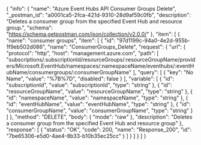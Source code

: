 {
  "info": {
    "name": "Azure Event Hubs API Consumer Groups Delete",
    "_postman_id": "a0001ca5-2fca-421d-9310-28d9af59c0fb",
    "description": "Deletes a consumer group from the specified Event Hub and resource group.",
    "schema": "https://schema.getpostman.com/json/collection/v2.0.0/"
  },
  "item": [
    {
      "name": "consumer groups",
      "item": [
        {
          "id": "97d1199c-94a0-4e2d-955b-1f9eb502d086",
          "name": "ConsumerGroups_Delete",
          "request": {
            "url": {
              "protocol": "http",
              "host": "management.azure.com",
              "path": [
                "subscriptions/:subscriptionId/resourceGroups/:resourceGroupName/providers/Microsoft.EventHub/namespaces/:namespaceName/eventhubs/:eventHubName/consumergroups/:consumerGroupName"
              ],
              "query": [
                {
                  "key": "No Name",
                  "value": "%7B%7D",
                  "disabled": false
                }
              ],
              "variable": [
                {
                  "id": "subscriptionId",
                  "value": "subscriptionId",
                  "type": "string"
                },
                {
                  "id": "resourceGroupName",
                  "value": "resourceGroupName",
                  "type": "string"
                },
                {
                  "id": "namespaceName",
                  "value": "namespaceName",
                  "type": "string"
                },
                {
                  "id": "eventHubName",
                  "value": "eventHubName",
                  "type": "string"
                },
                {
                  "id": "consumerGroupName",
                  "value": "consumerGroupName",
                  "type": "string"
                }
              ]
            },
            "method": "DELETE",
            "body": {
              "mode": "raw"
            },
            "description": "Deletes a consumer group from the specified Event Hub and resource group"
          },
          "response": [
            {
              "status": "OK",
              "code": 200,
              "name": "Response_200",
              "id": "7be65306-e5d0-4ae4-8b33-b10b35ec25cc"
            }
          ]
        }
      ]
    }
  ]
}